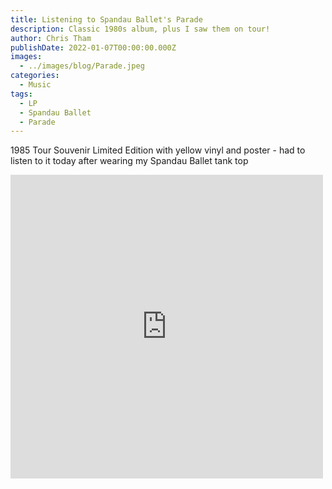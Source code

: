 ```yaml
---
title: Listening to Spandau Ballet's Parade
description: Classic 1980s album, plus I saw them on tour!
author: Chris Tham
publishDate: 2022-01-07T00:00:00.000Z
images:
  - ../images/blog/Parade.jpeg
categories:
  - Music
tags:
  - LP
  - Spandau Ballet
  - Parade
---
```

1985 Tour Souvenir Limited Edition with yellow vinyl and poster - had to listen to it today after wearing my Spandau Ballet tank top

<iframe src="https://www.facebook.com/plugins/post.php?href=https%3A%2F%2Fwww.facebook.com%2Fchris1.tham%2Fposts%2Fpfbid034JNQyRpahFjDGnN3xpAAUUMweLsQehrqqdegVME68tjm34SZ4gPFjcsxL6RzWkgbl&show_text=true&width=500" width="500" height="486" style="border:none;overflow:hidden" scrolling="no" frameborder="0" allowfullscreen="true" allow="autoplay; clipboard-write; encrypted-media; picture-in-picture; web-share"></iframe>

